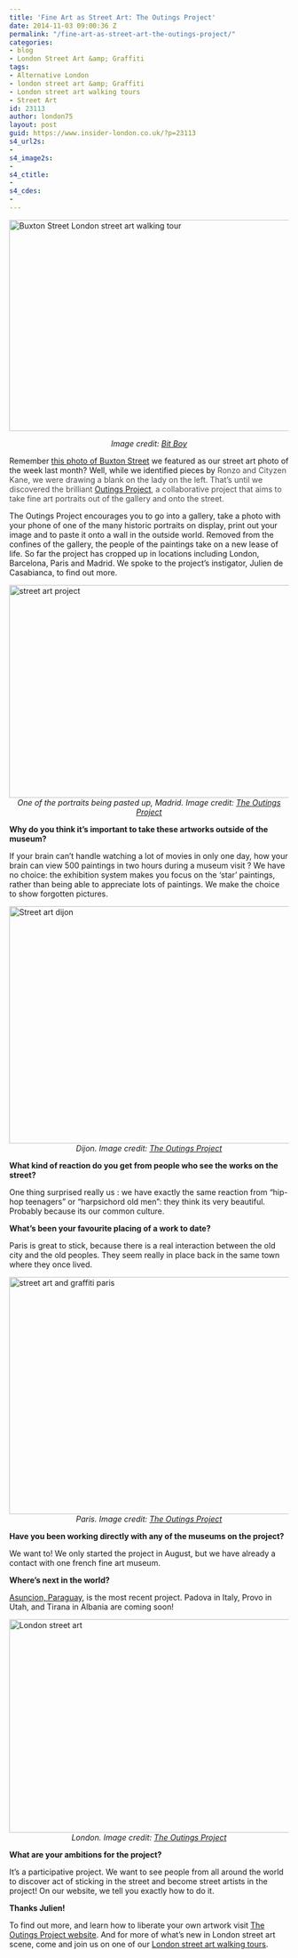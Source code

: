 ```yaml
---
title: 'Fine Art as Street Art: The Outings Project'
date: 2014-11-03 09:00:36 Z
permalink: "/fine-art-as-street-art-the-outings-project/"
categories:
- blog
- London Street Art &amp; Graffiti
tags:
- Alternative London
- london street art &amp; Graffiti
- London street art walking tours
- Street Art
id: 23113
author: london75
layout: post
guid: https://www.insider-london.co.uk/?p=23113
s4_url2s:
- 
s4_image2s:
- 
s4_ctitle:
- 
s4_cdes:
- 
---
```


[<img class="aligncenter wp-image-23049 size-full" src="/wp-content/uploads/2014/10/Buxton-Street-London-street-art.jpg" alt="Buxton Street London street art walking tour" width="569" height="380" />](/wp-content/uploads/2014/10/Buxton-Street-London-street-art.jpg)

<p style="text-align: center;">
  <em>Image credit: <a href="https://www.flickr.com/photos/bitboy/15437028361/in/photolist-pw7NHp-pumV1o-peUgvJ-pwhfLu-pwj3X8-pe39yA-pdqx2e-psoY1u-pcZzeP-puaggx-pcXoZV-pBvxiK-pfs6hU-ptg2Zh-pt1pGp-pbNi1W-pbMSUG-pt1qrv-pt1jkn-pbKSf6-pr3VUm-pskz25-p9J7xo-p9ruvp-p98aUF-pcytQT-ptL7TX-pcyAe4-ptLgrP-pcxxfn-pu1Jf1-pcyBXK-pcxVaq-pcymMe-pu214W-ptn9C8-pbJTWs-ptdfRq-pteSfH-prcCHQ-pbJPkb-pbJ86e-pbK7sC-prcswN-ptcGns-pbKtSv-prc4Yb-prc2wC-pbK7hM-pbJCH9" target="_blank">Bit Boy</a></em>
</p>

Remember <a href="/street-art-picture-of-the-week-buxton-street-e1/" target="_blank">this photo of Buxton Street</a> we featured as our street art photo of the week last month? Well, while we identified pieces by <span style="color: #4d4d4d;">Ronzo and Cityzen Kane, we were drawing a blank on the lady on the left. That&#8217;s until we discovered the brilliant <a href="http://www.outings-project.org/" target="_blank">Outings Project</a>, a collaborative project that aims to take fine art portraits out of the gallery and onto the street. </span>

The Outings Project encourages you to go into a gallery, take a photo with your phone of one of the many historic portraits on display, print out your image and to paste it onto a wall in the outside world. Removed from the confines of the gallery, the people of the paintings take on a new lease of life. So far the project has cropped up in locations including London, Barcelona, Paris and Madrid. We spoke to the project&#8217;s instigator, Julien de Casabianca, to find out more.

<div>
  <a href="/wp-content/uploads/2014/11/Outings-Project-Madrid.jpg"><img class="aligncenter wp-image-23238 size-full" src="/wp-content/uploads/2014/11/Outings-Project-Madrid.jpg" alt="street art project" width="569" height="383" /></a>
</div>

<div style="text-align: center;">
  <em>One of the portraits being pasted up, Madrid. Image credit: <a href="www.flickr.com/photos/outingsproject/14995293964/" target="_blank">The Outings Project</a></em>
</div>

**Why do you think it’s important to take these artworks outside of the museum?**
  
If your brain can&#8217;t handle watching a lot of movies in only one day, how your brain can view 500 paintings in two hours during a museum visit ? We have no choice: the exhibition system makes you focus on the &#8216;star&#8217; paintings, rather than being able to appreciate lots of paintings. We make the choice to show forgotten pictures.

<div>
  <a href="/wp-content/uploads/2014/11/Outings-Project-Dijon_mini.jpg"><img class="aligncenter wp-image-23234 size-full" src="/wp-content/uploads/2014/11/Outings-Project-Dijon_mini.jpg" alt="Street art dijon" width="569" height="427" /></a>
</div>

<div style="text-align: center;">
  <em>Dijon. Image credit: <a href="https://www.flickr.com/photos/outingsproject/15464578780/" target="_blank">The Outings Project</a></em>
</div>

**What kind of reaction do you get from people who see the works on the street?**
  
One thing surprised really us : we have exactly the same reaction from &#8220;hip-hop teenagers&#8221; or &#8220;harpsichord old men&#8221;: they think its very beautiful. Probably because its our common culture.

**What’s been your favourite placing of a work to date?**
  
Paris is great to stick, because there is a real interaction between the old city and the old peoples. They seem really in place back in the same town where they once lived.

<div>
  <a href="/wp-content/uploads/2014/11/Outings-Project-paris_mini.jpg"><img class="aligncenter wp-image-23236 size-full" src="/wp-content/uploads/2014/11/Outings-Project-paris_mini.jpg" alt="street art and graffiti paris" width="569" height="427" /></a>
</div>

<div style="text-align: center;">
  <em>Paris. Image credit: <a href="www.flickr.com/photos/outingsproject/14995090053/in/photostream/" target="_blank">The Outings Project</a></em>
</div>

**Have you been working directly with any of the museums on the project?**
  
We want to! We only started the project in August, but we have already a contact with one french fine art museum.

**Where’s next in the world?**
  
<a href="http://www.outings-project.org/#!asuncion-paraguay/c6u6" target="_blank">Asuncion, Paraguay</a>, is the most recent project. Padova in Italy, Provo in Utah, and Tirana in Albania are coming soon!

<div>
  <a href="/wp-content/uploads/2014/11/Outings-project-london_mini.jpg"><img class="aligncenter wp-image-23235 size-full" src="/wp-content/uploads/2014/11/Outings-project-london_mini.jpg" alt="London street art " width="569" height="384" /></a>
</div>

<div>
</div>

<div style="text-align: center;">
  <em>London. Image credit: <a href="https://www.flickr.com/photos/outingsproject/15592169066/" target="_blank">The Outings Project</a></em>
</div>

**What are your ambitions for the project?**
  
It&#8217;s a participative project. We want to see people from all around the world to discover act of sticking in the street and become street artists in the project! On our website, we tell you exactly how to do it.

**Thanks Julien!**

To find out more, and learn how to liberate your own artwork visit <a href="http://www.outings-project.org/#!process/c17f1" target="_blank">The Outings Project website</a>. And for more of what&#8217;s new in London street art scene, come and join us on one of our <a href="https://www.insider-london.co.uk/london-graffiti-artists-walking-tours/" target="_blank">London street art walking tours</a>.